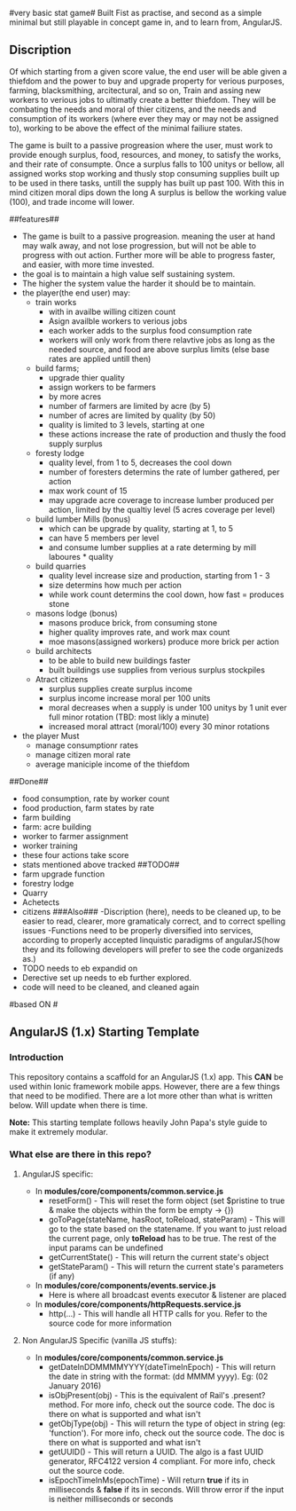 #very basic stat game#
Built Fist as practise, and second as a simple minimal but still playable in concept game in, and to learn from, AngularJS.

## Discription ##
Of which starting from a given score value, the end user will be able given a thiefdom and the power to buy and upgrade property for verious purposes, farming, blacksmithing, arcitectural, and so on, Train and assing new workers to verious jobs to ultimatly create a better thiefdom. They will be combating the needs and moral of thier citizens, and the needs and consumption of its workers (where ever they may or may not be assigned to), working to be above the effect of the minimal failiure states. 

The game is built to a passive progreasion where the user, must work to provide enough surplus, food, resources, and money, to satisfy the works, and their rate of consumpte. Once a surplus falls to 100 unitys or bellow, all assigned works stop working and thusly stop consuming supplies built up to be used in there tasks, untill the supply has built up past 100. With this in mind citizen moral dips down the long A surplus is bellow the working value (100), and trade income will lower.

##features##
- The game is built to a passive progreasion. meaning the user at hand may walk away, and not lose progression, but will not be able to progress with out action. Further more will be able to progress faster, and easier, with more time invested.
- the goal is to maintain a high value self sustaining system. 
- The higher the system value the harder it should be to maintain.
- the player(the end user) may:
	- train works
		- with in availbe willing citizen count
		- Asign availble workers to verious jobs
		- each worker adds to the surplus food consumption rate
		- workers will only work from there relavtive jobs as long as the needed source, and food are above surplus limits (else base rates are applied untill then)
	- build farms;
		- upgrade thier quality
		- assign workers to be farmers
		- by more acres
		- number of farmers are limited by acre (by 5)
		- number of acres are limited by quality (by 50)
		- quality is limited to 3 levels, starting at one
		- these actions increase the rate of production and thusly the food supply surplus
	- foresty lodge 
		- quality level, from 1 to 5, decreases the cool down
		- number of foresters determins the rate of lumber gathered, per action
		- max work count of 15
		- may upgrade acre coverage to increase lumber produced per action, limited by the qualtiy level (5 acres coverage per level)
	- build lumber Mills (bonus)
		- which can be upgrade by quality, starting at 1, to 5
		- can have 5 members per level
		- and consume lumber supplies at a rate determing by mill laboures * quality
	- build quarries 
		- quality level increase size and production, starting from 1 - 3
		- size determins how much per action
		- while work count determins the cool down, how fast
		= produces stone
	- masons lodge (bonus)
		- masons produce brick, from consuming stone
		- higher quality improves rate, and work max count
		- moe masons(assigned workers) produce more brick per action
	- build architects
		- to be able to build new buildings faster
		- built buildings use supplies from verious surplus stockpiles
	- Atract citizens 
		- surplus supplies create surplus income
		- surplus income increase moral per 100 units
		- moral decreases when a supply is under 100 unitys by 1 unit ever full minor rotation (TBD: most likly a minute)
		- increased moral attract (moral/100) every 30 minor rotations
- the player Must
	- manage consumptionr rates
	- manage citizen moral rate
	- average maniciple income of the thiefdom

##Done##
- food consumption, rate by worker count
- food production, farm states by rate
- farm building
- farm: acre building
- worker to farmer assignment
- worker training
- these four actions take score
- stats mentioned above tracked
##TODO##
- farm upgrade function
- forestry lodge
- Quarry
- Achetects
- citizens
###Also###
-Discription (here), needs to be cleaned up, to be easier to read, clearer, more gramaticaly correct, and to correct spelling issues
-Functions need to be properly diversified into services, according to properly accepted linquistic paradigms of angularJS(how they and its following developers will prefer to see the code organizeds as.)
- TODO needs to eb expandid on
- Derective set up needs to eb further explored.
- code will need to be cleaned, and cleaned again

#based ON #
## AngularJS (1.x) Starting Template ##

### Introduction ###

This repository contains a scaffold for an AngularJS (1.x) app. This **CAN** be used within Ionic framework mobile apps. However, there are a few things that need to be modified. There are a lot more other than what is written below. Will update when there is time.

**Note:** This starting template follows heavily John Papa's style guide to make it extremely modular.

### What else are there in this repo? ###

1. AngularJS specific:
    
    - In **modules/core/components/common.service.js**
        - resetForm() - This will reset the form object (set $pristine to true & make the objects within the form be empty -> {})
        - goToPage(stateName, hasRoot, toReload, stateParam) - This will go to the state based on the statename. If you want to just reload the current page, only **toReload** has to be true. The rest of the input params can be undefined
        - getCurrentState() - This will return the current state's object
        - getStateParam() - This will return the current state's parameters (if any)
    - In **modules/core/components/events.service.js**
        - Here is where all broadcast events executor & listener are placed
    - In **modules/core/components/httpRequests.service.js**
        - http(...) - This will handle all HTTP calls for you. Refer to the source code for more information
2. Non AngularJS Specific (vanilla JS stuffs):
    
    - In **modules/core/components/common.service.js**
        - getDateInDDMMMMYYYY(dateTimeInEpoch) - This will return the date in string with the format: (dd MMMM yyyy). Eg: (02 January 2016)
        - isObjPresent(obj) - This is the equivalent of Rail's .present? method. For more info, check out the source code. The doc is there on what is supported and what isn't
        - getObjType(obj) - This will return the type of object in string (eg: 'function'). For more info, check out the source code. The doc is there on what is supported and what isn't
        - getUUID() - This will return a UUID. The algo is a fast UUID generator, RFC4122 version 4 compliant. For more info, check out the source code.
        - isEpochTimeInMs(epochTime) - Will return **true** if its in milliseconds & **false** if its in seconds. Will throw error if the input is neither milliseconds or seconds